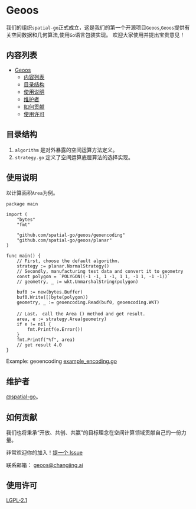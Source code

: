 # Geoos
我们的组织`spatial-go`正式成立，这是我们的第一个开源项目`Geoos`,`Geoos`提供有关空间数据和几何算法,使用`Go`语言包装实现。
欢迎大家使用并提出宝贵意见！

## 内容列表

- [Geoos](#geoos)
  - [内容列表](#内容列表)
  - [目录结构](#目录结构)
  - [使用说明](#使用说明)
  - [维护者](#维护者)
  - [如何贡献](#如何贡献)
  - [使用许可](#使用许可)



## 目录结构
1. `algorithm` 是对外暴露的空间运算方法定义。
2. `strategy.go` 定义了空间运算底层算法的选择实现。

## 使用说明
以计算面积`Area`为例。
```
package main

import (
	"bytes"
	"fmt"

	"github.com/spatial-go/geoos/geoencoding"
	"github.com/spatial-go/geoos/planar"
)

func main() {
	// First, choose the default algorithm.
	strategy := planar.NormalStrategy()
	// Secondly, manufacturing test data and convert it to geometry
	const polygon = `POLYGON((-1 -1, 1 -1, 1 1, -1 1, -1 -1))`
	// geometry, _ := wkt.UnmarshalString(polygon)

	buf0 := new(bytes.Buffer)
	buf0.Write([]byte(polygon))
	geometry, _ := geoencoding.Read(buf0, geoencoding.WKT)

	// Last， call the Area () method and get result.
	area, e := strategy.Area(geometry)
	if e != nil {
		fmt.Printf(e.Error())
	}
	fmt.Printf("%f", area)
	// get result 4.0
}
```
Example: geoencoding
[example_encoding.go](https://github.com/spatial-go/geoos/example/example_encoding.go)

## 维护者

[@spatial-go](https://github.com/spatial-go)。


## 如何贡献

我们也将秉承“开放、共创、共赢”的目标理念在空间计算领域贡献自己的一份力量。

非常欢迎你的加入！[提一个 Issue](https://github.com/spatial-go/geoos/issues/new)

联系邮箱： [geoos@changjing.ai](mailto:geoos@changjing.ai)

## 使用许可

[LGPL-2.1 ](LICENSE)